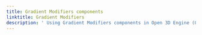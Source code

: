 ```yaml
---
title: Gradient Modifiers components
linktitle: Gradient Modifiers
description: ' Using Gradient Modifiers components in Open 3D Engine (O3DE). '
---
```

